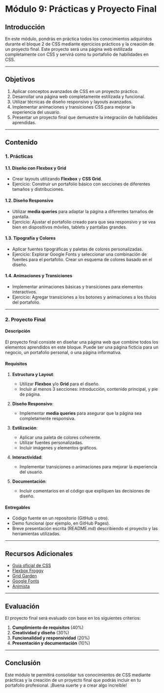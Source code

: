 # Módulo 9: Prácticas y Proyecto Final

## Introducción

En este módulo, pondrás en práctica todos los conocimientos adquiridos durante el bloque 2 de CSS mediante ejercicios prácticos y la creación de un proyecto final. Este proyecto será una página web estilizada completamente con CSS y servirá como tu portafolio de habilidades en CSS.

---

## Objetivos

1. Aplicar conceptos avanzados de CSS en un proyecto práctico.
2. Desarrollar una página web completamente estilizada y funcional.
3. Utilizar técnicas de diseño responsivo y layouts avanzados.
4. Implementar animaciones y transiciones CSS para mejorar la experiencia del usuario.
5. Presentar un proyecto final que demuestre la integración de habilidades aprendidas.

---

## Contenido

### 1. Prácticas

#### 1.1. Diseño con Flexbox y Grid

-   Crear layouts utilizando **Flexbox** y **CSS Grid**.
-   Ejercicio: Construir un portafolio básico con secciones de diferentes tamaños y distribuciones.

#### 1.2. Diseño Responsivo

-   Utilizar **media queries** para adaptar la página a diferentes tamaños de pantalla.
-   Ejercicio: Ajustar el portafolio creado para que sea responsivo y se vea bien en dispositivos móviles, tablets y pantallas grandes.

#### 1.3. Tipografía y Colores

-   Aplicar fuentes tipográficas y paletas de colores personalizadas.
-   Ejercicio: Explorar Google Fonts y seleccionar una combinación de fuentes para el portafolio. Crear un esquema de colores basado en el diseño.

#### 1.4. Animaciones y Transiciones

-   Implementar animaciones básicas y transiciones para elementos interactivos.
-   Ejercicio: Agregar transiciones a los botones y animaciones a los títulos del portafolio.

---

### 2. Proyecto Final

#### Descripción

El proyecto final consiste en diseñar una página web que combine todos los elementos aprendidos en este bloque. Puede ser una página ficticia para un negocio, un portafolio personal, o una página informativa.

#### Requisitos

1. **Estructura y Layout**:

    - Utilizar **Flexbox** y/o **Grid** para el diseño.
    - Incluir al menos 3 secciones: introducción, contenido principal, y pie de página.

2. **Diseño Responsivo**:

    - Implementar **media queries** para asegurar que la página sea completamente responsiva.

3. **Estilización**:

    - Aplicar una paleta de colores coherente.
    - Utilizar fuentes personalizadas.
    - Incluir imágenes y elementos gráficos.

4. **Interactividad**:

    - Implementar transiciones o animaciones para mejorar la experiencia del usuario.

5. **Documentación**:
    - Incluir comentarios en el código que expliquen las decisiones de diseño.

#### Entregables

-   Código fuente en un repositorio (GitHub u otro).
-   Demo funcional (por ejemplo, en GitHub Pages).
-   Breve presentación escrita (README.md) describiendo el proyecto y las herramientas utilizadas.

---

## Recursos Adicionales

-   [Guía oficial de CSS](https://developer.mozilla.org/es/docs/Web/CSS)
-   [Flexbox Froggy](https://flexboxfroggy.com/)
-   [Grid Garden](https://cssgridgarden.com/)
-   [Google Fonts](https://fonts.google.com/)
-   [Animista](https://animista.net/)

---

## Evaluación

El proyecto final será evaluado con base en los siguientes criterios:

1. **Cumplimiento de requisitos** (40%)
2. **Creatividad y diseño** (30%)
3. **Funcionalidad y responsividad** (20%)
4. **Presentación y documentación** (10%)

---

## Conclusión

Este módulo te permitirá consolidar tus conocimientos de CSS mediante prácticas y la creación de un proyecto final que podrás incluir en tu portafolio profesional. ¡Buena suerte y a crear algo increíble!
